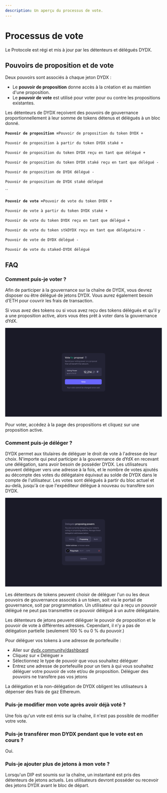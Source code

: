 ```yaml
---
description: Un aperçu du processus de vote.
---
```


# Processus de vote

Le Protocole est régi et mis à jour par les détenteurs et délégués DYDX.

## **Pouvoirs de proposition et de vote**

Deux pouvoirs sont associés à chaque jeton DYDX :

* Le **pouvoir de proposition** donne accès à la création et au maintien d'une proposition.
* Le **pouvoir de vote** est utilisé pour voter pour ou contre les propositions existantes.

Les détenteurs de DYDX reçoivent des pouvoirs de gouvernance proportionnellement à leur somme de tokens détenus et délégués à un bloc donné.

**`Pouvoir de proposition =`**`Pouvoir de proposition du token DYDX +`

`Pouvoir de proposition à partir du token DYDX staké +`

`Pouvoir de proposition du token DYDX reçu en tant que délégué +`

`Pouvoir de proposition du token DYDX staké reçu en tant que délégué -`

`Pouvoir de proposition de DYDX délégué -`

`Pouvoir de proposition de DYDX staké délégué`

\`\`

**`Pouvoir de vote =`**`Pouvoir de vote du token DYDX +`

`Pouvoir de vote à partir du token DYDX staké +`

`Pouvoir de vote du token DYDX reçu en tant que délégué +`

`Pouvoir de vote du token stkDYDX reçu en tant que délégataire -`

`Pouvoir de vote de DYDX délégué -`

`Pouvoir de vote du staked-DYDX délégué`

## FAQ

### Comment puis-je voter ?

Afin de participer à la gouvernance sur la chaîne de DYDX, vous devrez disposer ou être délégué de jetons DYDX. Vous aurez également besoin d'ETH pour couvrir les frais de transaction.

Si vous avez des tokens ou si vous avez reçu des tokens délégués et qu'il y a une proposition active, alors vous êtes prêt à voter dans la gouvernance dYdX.

![Votez en utilisant votre pouvoir de vote](../.gitbook/assets/1-voting-power.png)

Pour voter, accédez à la page des propositions et cliquez sur une proposition active.

### **Comment puis-je déléger ?**

DYDX permet aux titulaires de déléguer le droit de vote à l'adresse de leur choix. N'importe qui peut participer à la gouvernance de dYdX en recevant une délégation, sans avoir besoin de posséder DYDX. Les utilisateurs peuvent déléguer vers une adresse à la fois, et le nombre de votes ajoutés au décompte des votes du délégataire équivaut au solde de DYDX dans le compte de l'utilisateur. Les votes sont délégués à partir du bloc actuel et au-delà, jusqu'à ce que l'expéditeur délègue à nouveau ou transfère son DYDX.

![Déléguez vos pouvoirs de vote et de proposition](../.gitbook/assets/1-delegate-power.png)

Les détenteurs de tokens peuvent choisir de déléguer l'un ou les deux pouvoirs de gouvernance associés à un token, soit via le portail de gouvernance, soit par programmation. Un utilisateur qui a reçu un pouvoir délégué ne peut pas transmettre ce pouvoir délégué à un autre délégataire.

Les détenteurs de jetons peuvent déléguer le pouvoir de proposition et le pouvoir de vote à différentes adresses. Cependant, il n'y a pas de délégation partielle (seulement 100 % ou 0 % du pouvoir.)

Pour déléguer vos tokens à une adresse de portefeuille :

* Aller sur [dydx.community/dashboard](https://dydx.community/dashboard)
* Cliquez sur « Déléguer »
* Sélectionnez le type de pouvoir que vous souhaitez déléguer
* Entrez une adresse de portefeuille pour un tiers à qui vous souhaitez déléguer votre pouvoir de vote et/ou de proposition. Déléguer des pouvoirs ne transfère pas vos jetons

La délégation et la non-délégation de DYDX obligent les utilisateurs à dépenser des frais de gaz Ethereum.

### Puis-je modifier mon vote après avoir déjà voté ?

Une fois qu'un vote est émis sur la chaîne, il n'est pas possible de modifier votre vote.

### Puis-je transférer mon DYDX pendant que le vote est en cours ?

Oui.

### Puis-je ajouter plus de jetons à mon vote ?

Lorsqu'un DIP est soumis sur la chaîne, un instantané est pris des détenteurs de jetons actuels. Les utilisateurs devront posséder ou recevoir des jetons DYDX avant le bloc de départ.
